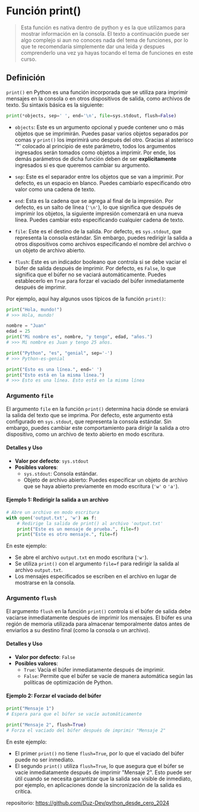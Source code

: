 # Función print()

> Esta función es nativa dentro de python y es la que utilizamos para mostrar información en la consola. El texto a continuación puede ser algo complejo si aun no conoces nada del tema de funciones, por lo que te recomendaría simplemente dar una leida y despues comprenderlo una vez ya hayas tocando el tema de funciones en este curso.

## Definición

`print()` en Python es una función incorporada que se utiliza para imprimir mensajes en la consola o en otros dispositivos de salida, como archivos de texto. Su sintaxis básica es la siguiente:

```python
print(*objects, sep=' ', end='\n', file=sys.stdout, flush=False)
```

- `objects`: Este es un argumento opcional y puede contener uno o más objetos que se imprimirán. Puedes pasar varios objetos separados por comas y `print()` los imprimirá uno después del otro. Gracias al asterisco '*' colocado al principio de este parámetro, todos los argumentos ingresados serán tomados como objetos a imprimir. Por ende, los demás parámetros de dicha función deben de ser **explícitamente** ingresados si es que queremos cambiar su argumento.

- `sep`: Este es el separador entre los objetos que se van a imprimir. Por defecto, es un espacio en blanco. Puedes cambiarlo especificando otro valor como una cadena de texto.

- `end`: Esta es la cadena que se agrega al final de la impresión. Por defecto, es un salto de línea (`'\n'`), lo que significa que después de imprimir los objetos, la siguiente impresión comenzará en una nueva línea. Puedes cambiar esto especificando cualquier cadena de texto.

- `file`: Este es el destino de la salida. Por defecto, es `sys.stdout`, que representa la consola estándar. Sin embargo, puedes redirigir la salida a otros dispositivos como archivos especificando el nombre del archivo o un objeto de archivo abierto.

- `flush`: Este es un indicador booleano que controla si se debe vaciar el búfer de salida después de imprimir. Por defecto, es `False`, lo que significa que el búfer no se vaciará automáticamente. Puedes establecerlo en `True` para forzar el vaciado del búfer inmediatamente después de imprimir.

Por ejemplo, aquí hay algunos usos típicos de la función `print()`:

```python
print("Hola, mundo!")
# >>> Hola, mundo!

nombre = "Juan"
edad = 25
print("Mi nombre es", nombre, "y tengo", edad, "años.")
# >>> Mi nombre es Juan y tengo 25 años.

print("Python", "es", "genial", sep='-')
# >>> Python-es-genial

print("Esto es una línea.", end=' ')
print("Esto está en la misma línea.")
# >>> Esto es una línea. Esto está en la misma línea
```

### Argumento `file`

El argumento `file` en la función `print()` determina hacia dónde se enviará la salida del texto que se imprima. Por defecto, este argumento está configurado en `sys.stdout`, que representa la consola estándar. Sin embargo, puedes cambiar este comportamiento para dirigir la salida a otro dispositivo, como un archivo de texto abierto en modo escritura.

#### Detalles y Uso

- **Valor por defecto**: `sys.stdout`
- **Posibles valores**:
  - `sys.stdout`: Consola estándar.
  - Objeto de archivo abierto: Puedes especificar un objeto de archivo que se haya abierto previamente en modo escritura (`'w'` o `'a'`).

#### Ejemplo 1: Redirigir la salida a un archivo

```python
# Abre un archivo en modo escritura
with open('output.txt', 'w') as f:
    # Redirige la salida de print() al archivo 'output.txt'
    print("Este es un mensaje de prueba.", file=f)
    print("Este es otro mensaje.", file=f)
```

En este ejemplo:

- Se abre el archivo `output.txt` en modo escritura (`'w'`).
- Se utiliza `print()` con el argumento `file=f` para redirigir la salida al archivo `output.txt`.
- Los mensajes especificados se escriben en el archivo en lugar de mostrarse en la consola.

### Argumento `flush`

El argumento `flush` en la función `print()` controla si el búfer de salida debe vaciarse inmediatamente después de imprimir los mensajes. El búfer es una región de memoria utilizada para almacenar temporalmente datos antes de enviarlos a su destino final (como la consola o un archivo).

#### Detalles y Uso

- **Valor por defecto**: `False`
- **Posibles valores**:
  - `True`: Vacía el búfer inmediatamente después de imprimir.
  - `False`: Permite que el búfer se vacíe de manera automática según las políticas de optimización de Python.

#### Ejemplo 2: Forzar el vaciado del búfer

```python
print("Mensaje 1")
# Espera para que el búfer se vacíe automáticamente

print("Mensaje 2", flush=True)
# Forza el vaciado del búfer después de imprimir "Mensaje 2"
```

En este ejemplo:

- El primer `print()` no tiene `flush=True`, por lo que el vaciado del búfer puede no ser inmediato.
- El segundo `print()` utiliza `flush=True`, lo que asegura que el búfer se vacíe inmediatamente después de imprimir "Mensaje 2". Esto puede ser útil cuando se necesita garantizar que la salida sea visible de inmediato, por ejemplo, en aplicaciones donde la sincronización de la salida es crítica.


<span>repositorio: https://github.com/Duz-Dev/python_desde_cero_2024</span>
